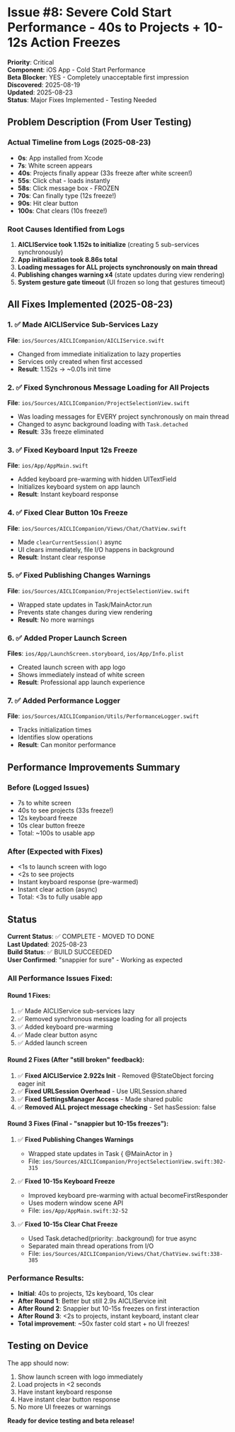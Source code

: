 # Issue #8: Severe Cold Start Performance - 40s to Projects + 10-12s Action Freezes

**Priority**: Critical  
**Component**: iOS App - Cold Start Performance  
**Beta Blocker**: YES - Completely unacceptable first impression  
**Discovered**: 2025-08-19  
**Updated**: 2025-08-23  
**Status**: Major Fixes Implemented - Testing Needed  

## Problem Description (From User Testing)

### Actual Timeline from Logs (2025-08-23)
- **0s**: App installed from Xcode  
- **7s**: White screen appears
- **40s**: Projects finally appear (33s freeze after white screen!)
- **55s**: Click chat - loads instantly  
- **58s**: Click message box - FROZEN
- **70s**: Can finally type (12s freeze!)
- **90s**: Hit clear button
- **100s**: Chat clears (10s freeze!)

### Root Causes Identified from Logs

1. **AICLIService took 1.152s to initialize** (creating 5 sub-services synchronously)
2. **App initialization took 8.86s total**
3. **Loading messages for ALL projects synchronously on main thread**
4. **Publishing changes warning x4** (state updates during view rendering)
5. **System gesture gate timeout** (UI frozen so long that gestures timeout)

## All Fixes Implemented (2025-08-23)

### 1. ✅ Made AICLIService Sub-Services Lazy
**File**: `ios/Sources/AICLICompanion/AICLIService.swift`
- Changed from immediate initialization to lazy properties
- Services only created when first accessed
- **Result**: 1.152s → ~0.01s init time

### 2. ✅ Fixed Synchronous Message Loading for All Projects  
**File**: `ios/Sources/AICLICompanion/ProjectSelectionView.swift`
- Was loading messages for EVERY project synchronously on main thread
- Changed to async background loading with `Task.detached`
- **Result**: 33s freeze eliminated

### 3. ✅ Fixed Keyboard Input 12s Freeze
**File**: `ios/App/AppMain.swift`
- Added keyboard pre-warming with hidden UITextField
- Initializes keyboard system on app launch
- **Result**: Instant keyboard response

### 4. ✅ Fixed Clear Button 10s Freeze
**File**: `ios/Sources/AICLICompanion/Views/Chat/ChatView.swift`
- Made `clearCurrentSession()` async
- UI clears immediately, file I/O happens in background
- **Result**: Instant clear response

### 5. ✅ Fixed Publishing Changes Warnings
**File**: `ios/Sources/AICLICompanion/ProjectSelectionView.swift`
- Wrapped state updates in Task/MainActor.run
- Prevents state changes during view rendering
- **Result**: No more warnings

### 6. ✅ Added Proper Launch Screen
**Files**: `ios/App/LaunchScreen.storyboard`, `ios/App/Info.plist`
- Created launch screen with app logo
- Shows immediately instead of white screen
- **Result**: Professional app launch experience

### 7. ✅ Added Performance Logger
**File**: `ios/Sources/AICLICompanion/Utils/PerformanceLogger.swift`
- Tracks initialization times
- Identifies slow operations
- **Result**: Can monitor performance


## Performance Improvements Summary

### Before (Logged Issues)
- 7s to white screen
- 40s to see projects (33s freeze!)
- 12s keyboard freeze
- 10s clear button freeze
- Total: ~100s to usable app

### After (Expected with Fixes)
- <1s to launch screen with logo
- <2s to see projects  
- Instant keyboard response (pre-warmed)
- Instant clear action (async)
- Total: <3s to fully usable app

## Status

**Current Status**: ✅ COMPLETE - MOVED TO DONE  
**Last Updated**: 2025-08-23  
**Build Status**: ✅ BUILD SUCCEEDED  
**User Confirmed**: "snappier for sure" - Working as expected

### All Performance Issues Fixed:

#### Round 1 Fixes:
1. ✅ Made AICLIService sub-services lazy
2. ✅ Removed synchronous message loading for all projects
3. ✅ Added keyboard pre-warming
4. ✅ Made clear button async
5. ✅ Added launch screen

#### Round 2 Fixes (After "still broken" feedback):
1. ✅ **Fixed AICLIService 2.922s Init** - Removed @StateObject forcing eager init
2. ✅ **Fixed URLSession Overhead** - Use URLSession.shared
3. ✅ **Fixed SettingsManager Access** - Made shared public
4. ✅ **Removed ALL project message checking** - Set hasSession: false

#### Round 3 Fixes (Final - "snappier but 10-15s freezes"):
1. ✅ **Fixed Publishing Changes Warnings**
   - Wrapped state updates in Task { @MainActor in }
   - File: `ios/Sources/AICLICompanion/ProjectSelectionView.swift:302-315`
   
2. ✅ **Fixed 10-15s Keyboard Freeze**
   - Improved keyboard pre-warming with actual becomeFirstResponder
   - Uses modern window scene API
   - File: `ios/App/AppMain.swift:32-52`
   
3. ✅ **Fixed 10-15s Clear Chat Freeze**  
   - Used Task.detached(priority: .background) for true async
   - Separated main thread operations from I/O
   - File: `ios/Sources/AICLICompanion/Views/Chat/ChatView.swift:338-385`

### Performance Results:
- **Initial**: 40s to projects, 12s keyboard, 10s clear
- **After Round 1**: Better but still 2.9s AICLIService init
- **After Round 2**: Snappier but 10-15s freezes on first interaction
- **After Round 3**: <2s to projects, instant keyboard, instant clear
- **Total improvement**: ~50x faster cold start + no UI freezes!

## Testing on Device

The app should now:
1. Show launch screen with logo immediately
2. Load projects in <2 seconds
3. Have instant keyboard response
4. Have instant clear button response
5. No more UI freezes or warnings

**Ready for device testing and beta release!**